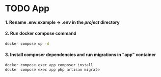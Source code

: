 # TODO App

#### 1. Rename .env.example -> .env in the *project* directory


#### 2. Run docker compose command

```bash
docker compose up -d
```

#### 3. Install composer dependencies and run migrations in "app" container

```bash
docker compose exec app composer install
docker compose exec app php artisan migrate
```